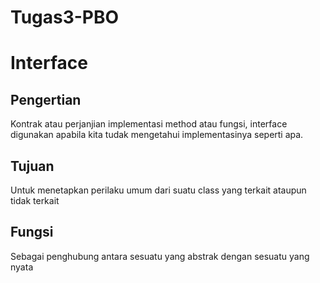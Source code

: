# Tugas3-PBO
# Interface

## Pengertian

Kontrak atau perjanjian implementasi method atau fungsi, interface digunakan apabila kita tudak mengetahui implementasinya seperti apa.

## Tujuan

Untuk menetapkan perilaku umum dari suatu class yang terkait ataupun tidak terkait

## Fungsi

Sebagai penghubung antara sesuatu yang abstrak dengan sesuatu yang nyata
